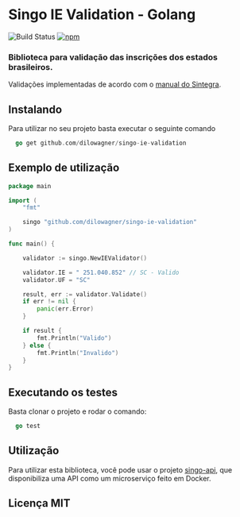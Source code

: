 # Singo IE Validation - Golang

![Build Status](https://travis-ci.org/dilowagner/singo-ie-validation.svg?branch=master)
[![npm](https://img.shields.io/npm/l/express.svg)]()

### Biblioteca para validação das inscrições dos estados brasileiros.

Validações implementadas de acordo com o [manual do Sintegra](http://www.sintegra.gov.br/insc_est.html).

## Instalando
Para utilizar no seu projeto basta executar o seguinte comando

```go
  go get github.com/dilowagner/singo-ie-validation
```

## Exemplo de utilização


```go
package main

import (
	"fmt"

	singo "github.com/dilowagner/singo-ie-validation"
)

func main() {

	validator := singo.NewIEValidator()

	validator.IE = " 251.040.852" // SC - Valido
	validator.UF = "SC"

	result, err := validator.Validate()
	if err != nil {
		panic(err.Error)
	}

	if result {
		fmt.Println("Valido")
	} else {
		fmt.Println("Invalido")
	}
}

```

## Executando os testes
Basta clonar o projeto e rodar o comando:

```go
  go test
```

## Utilização
Para utilizar esta biblioteca, você pode usar o projeto [singo-api](https://github.com/dilowagner/singo-api), que disponibiliza uma API como um microserviço feito em Docker.

## Licença MIT
